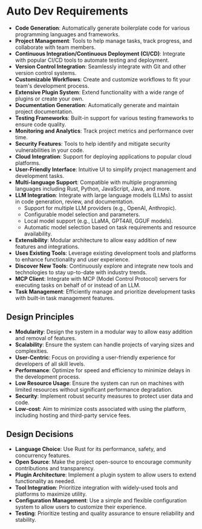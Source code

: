 # Auto Dev Requirements

- **Code Generation**: Automatically generate boilerplate code for various programming languages and frameworks.
- **Project Management**: Tools to help manage tasks, track progress, and collaborate with team members.
- **Continuous Integration/Continuous Deployment (CI/CD)**: Integrate with popular CI/CD tools to automate testing and deployment.
- **Version Control Integration**: Seamlessly integrate with Git and other version control systems.
- **Customizable Workflows**: Create and customize workflows to fit your team's development process.
- **Extensive Plugin System**: Extend functionality with a wide range of plugins or create your own.
- **Documentation Generation**: Automatically generate and maintain project documentation.
- **Testing Frameworks**: Built-in support for various testing frameworks to ensure code quality.
- **Monitoring and Analytics**: Track project metrics and performance over time.
- **Security Features**: Tools to help identify and mitigate security vulnerabilities in your code.
- **Cloud Integration**: Support for deploying applications to popular cloud platforms.
- **User-Friendly Interface**: Intuitive UI to simplify project management and development tasks.
- **Multi-language Support**: Compatible with multiple programming languages including Rust, Python, JavaScript, Java, and more.
- **LLM Integration**: Integrate with large language models (LLMs) to assist in code generation, review, and documentation.
  - Support for multiple LLM providers (e.g., OpenAI, Anthropic).
  - Configurable model selection and parameters.
  - Local model support (e.g., LLaMA, GPT4All, GGUF models).
  - Automatic model selection based on task requirements and resource availability.
- **Extensibility**: Modular architecture to allow easy addition of new features and integrations.
- **Uses Existing Tools**: Leverage existing development tools and platforms to enhance functionality and user experience.
- **Discover New Tools**: Continuously explore and integrate new tools and technologies to stay up-to-date with industry trends.
- **MCP Client**: Integrate with MCP (Model Control Protocol) servers for executing tasks on behalf of or instead of an LLM.
- **Task Management**: Efficiently manage and prioritize development tasks with built-in task management features.

## Design Principles

- **Modularity**: Design the system in a modular way to allow easy addition and removal of features.
- **Scalability**: Ensure the system can handle projects of varying sizes and complexities.
- **User-Centric**: Focus on providing a user-friendly experience for developers of all skill levels.
- **Performance**: Optimize for speed and efficiency to minimize delays in the development process.
- **Low Resource Usage**: Ensure the system can run on machines with limited resources without significant performance degradation.
- **Security**: Implement robust security measures to protect user data and code.
- **Low-cost**: Aim to minimize costs associated with using the platform, including hosting and third-party service fees.

## Design Decisions

- **Language Choice**: Use Rust for its performance, safety, and concurrency features.
- **Open Source**: Make the project open-source to encourage community contributions and transparency.
- **Plugin Architecture**: Implement a plugin system to allow users to extend functionality as needed.
- **Tool Integration**: Prioritize integration with widely-used tools and platforms to maximize utility.
- **Configuration Management**: Use a simple and flexible configuration system to allow users to customize their experience.
- **Testing**: Prioritize testing and quality assurance to ensure reliability and stability.
